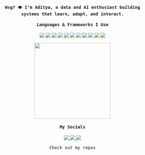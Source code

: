 <h4 align="center"><samp> Wsg? 👁️ I’m Aditya, a data and AI enthusiast building systems that learn, adapt, and interact. </samp></h4>

<h4 align="center"><samp> Languages & Frameworks I Use </samp></h4>
<p align="center">
  <img src="https://img.shields.io/badge/Go-111?style=flat-square&logo=go&logoColor=00ADD8"/>
  <img src="https://img.shields.io/badge/Python-111?style=flat-square&logo=python&logoColor=white"/>
  <img src="https://img.shields.io/badge/C-111?style=flat-square&logo=c&logoColor=A8B9CC"/>
  <img src="https://img.shields.io/badge/HTML5-111?style=flat-square&logo=html5&logoColor=E34F26"/>
  <img src="https://img.shields.io/badge/Rust-111?style=flat-square&logo=rust&logoColor=white"/>
  <img src="https://img.shields.io/badge/JavaScript-111?style=flat-square&logo=javascript&logoColor=F7DF1E"/>
  <img src="https://img.shields.io/badge/Git-111?style=flat-square&logo=git&logoColor=F05032"/>
  <img src="https://img.shields.io/badge/MySQL-111?style=flat-square&logo=mysql&logoColor=4479A1"/>
  <img src="https://img.shields.io/badge/R-111?style=flat-square&logo=r&logoColor=276DC3"/>
  <img src="https://img.shields.io/badge/Node.js-111?style=flat-square&logo=nodedotjs&logoColor=339933"/>
  <img src="https://img.shields.io/badge/React-111?style=flat-square&logo=react&logoColor=61DAFB"/>
 </p>
 
<p align="center">
  <img width="250" src="https://media.giphy.com/media/v1.Y2lkPTc5MGI3NjExdTgwaHd0YWE0MXdvcXY5NnFlOGFncXlhYjZqeTM4bmhueDE2eWVucyZlcD12MV9zdGlja2Vyc19zZWFyY2gmY3Q9cw/SlKBbQNNZNfcPRWYW7/giphy.gif">
</p>

<h4 align="center"><samp> My Socials </samp></h4>
<p align="center">
  <a href="https://dev.to/aadidoesitbetter">
    <img src="https://img.shields.io/badge/dev.to-111?style=flat-square&logoColor=white"/>
  </a>
  <a href="https://www.linkedin.com/in/aadidoesitbetter/">
    <img src="https://img.shields.io/badge/LinkedIn-111?style=flat-square&logoColor=0A66C2"/>
  </a>
  <a href="https://leetcode.com/u/aadidoesitbetter/">
    <img src="https://img.shields.io/badge/LeetCode-111?style=flat-square&logoColor=FFA116"/>
  </a>
</p>




<p align="center"><samp>
Check out my repos  
  </samp>
</p>
